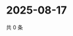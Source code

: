 # 2025-08-17

共 0 条

<!-- BEGIN ZHIHUQUESTIONS -->
<!-- 最后更新时间 Sun Aug 17 2025 02:14:40 GMT+0800 (China Standard Time) -->

<!-- END ZHIHUQUESTIONS -->
